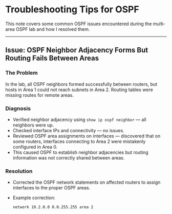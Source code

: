 # Troubleshooting Tips for OSPF

This note covers some common OSPF issues encountered during the multi-area OSPF lab and how I resolved them.

---

## Issue: OSPF Neighbor Adjacency Forms But Routing Fails Between Areas

### The Problem

In the lab, all OSPF neighbors formed successfully between routers, but hosts in Area 1 could not reach subnets in Area 2. Routing tables were missing routes for remote areas.

### Diagnosis

- Verified neighbor adjacency using `show ip ospf neighbor` — all neighbors were up.  
- Checked interface IPs and connectivity — no issues.  
- Reviewed OSPF area assignments on interfaces — discovered that on some routers, interfaces connecting to Area 2 were mistakenly configured in Area 0.  
- This caused OSPF to establish neighbor adjacencies but routing information was not correctly shared between areas.

### Resolution

- Corrected the OSPF network statements on affected routers to assign interfaces to the proper OSPF areas.  
- Example correction:

  ```plaintext
  network 10.2.0.0 0.0.255.255 area 2
